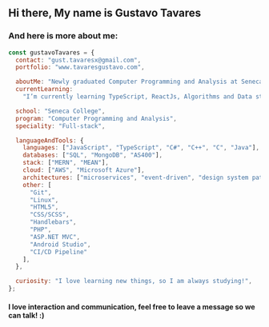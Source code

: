 ## Hi there, My name is Gustavo Tavares
### And  here is more about me:


```js
const gustavoTavares = {
  contact: "gust.tavaresx@gmail.com",
  portfolio: "www.tavaresgustavo.com",

  aboutMe: "Newly graduated Computer Programming and Analysis at Seneca College, In love with programming and technology.",
  currentLearning:
    "I’m currently learning TypeScript, ReactJs, Algorithms and Data structures.",

  school: "Seneca College",
  program: "Computer Programming and Analysis",
  speciality: "Full-stack",

  languageAndTools: {
    languages: ["JavaScript", "TypeScript", "C#", "C++", "C", "Java"],
    databases: ["SQL", "MongoDB", "AS400"],
    stack: ["MERN", "MEAN"],
    cloud: ["AWS", "Microsoft Azure"],
    architectures: ["microservices", "event-driven", "design system pattern"],
    other: [
      "Git",
      "Linux",
      "HTML5",
      "CSS/SCSS",
      "Handlebars",
      "PHP",
      "ASP.NET MVC",
      "Android Studio",
      "CI/CD Pipeline"
    ],
  },

  curiosity: "I love learning new things, so I am always studying!",
};
```

#### I love interaction and communication, feel free to leave a message so we can talk! :)
